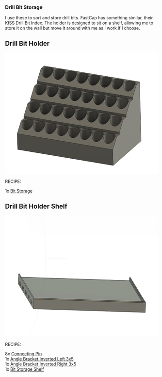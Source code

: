 ### Drill Bit Storage

I use these to sort and store drill bits.  FastCap has something similar, their KISS Drill Bit Index.  The holder is designed to sit on a shelf, allowing me to store it on the wall but move it around with me as I work if I choose.

## Drill Bit Holder
<img src="DrillBitHolder.png" height="400"/>
                
RECIPE: 

1x [Bit Storage](DrillBitHolder.stl)

## Drill Bit Holder Shelf
<img src="DrillBitShelf.png" height="400"/>

RECIPE: 

8x [Connecting Pin](https://github.com/aderusha/DDD-Printable-Wall-Control-System/blob/main/Accessories/4x10x8mm%20Pin.stl)<br>
1x [Angle Bracket Inverted Left 3x5](https://github.com/aderusha/DDD-Printable-Wall-Control-System/blob/main/Sidepieces/Angle_brackets/3x5%20Angle%20Bracket%20Inverted%20Left.stl)<br>
1x [Angle Bracket Inverted Right 3x5](https://github.com/aderusha/DDD-Printable-Wall-Control-System/blob/main/Sidepieces/Angle_brackets/3x5%20Angle%20Bracket%20Inverted%20Right.stl)<br>
1x [Bit Storage Shelf](DrillBitShelf.stl)
